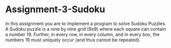 # Assignment-3-Sudoku
In this assignment you are to implement a program to solve Sudoku Puzzles.
A Sudoku puzzle is a nine by nine grid (9x9) where each square can contain a number 19. Further, in every row, in every column, and in every box, the numbers 19 must uniquely occur (and thus cannot be repeated).
